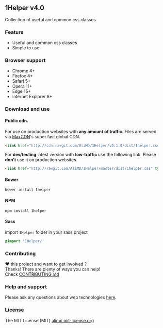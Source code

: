 ## 1Helper v4.0
Collection of useful and common css classes.  

### Feature
* Useful and common css classes
* Simple to use

### Browser support
* Chrome 4+
* Firefox 4+
* Safari 5+
* Opera 11+
* Edge 15+
* Internet Explorer 8+

### Download and use

#### Public cdn.  
For use on production websites with **any amount of traffic**. Files are served via [MaxCDN](http://www.maxcdn.com/)'s super fast global CDN.  
```html
<link href="http://cdn.rawgit.com/AliMD/1Helper/v0.1.0/dist/1helper.css" type="text/css" rel="stylesheet" />
```

For **dev/testing** latest version with **low-traffic** use the following link. Please **don't** use it on production websites.  
```html
<link href="http://rawgit.com/AliMD/1Helper/master/dist/1helper.css" type="text/css" rel="stylesheet" />
```

#### Bower
```shell
bower install 1helper
```

#### NPM
```shell
npm install 1helper
```

#### Sass
import `1Helper` folder in your sass project
```scss
@import '1Helper/'
```

### Contributing
**♥** this project and want to get involved ?  
Thanks! There are plenty of ways you can help!  
Check [CONTRIBUTING.md](./CONTRIBUTING.md)

### Help and support
Please ask any questions about web technologies [here](http://github.com/AliMD/1Tuts/issues).

### License
The MIT License (MIT) [alimd.mit-license.org](http://alimd.mit-license.org)
